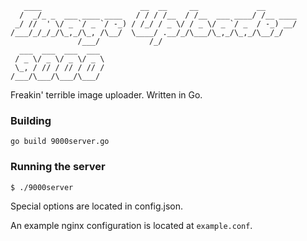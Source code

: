 ```
   ____                      __  __     __             __       
  /  _/_ _  ___ ____ ____   / / / /__  / /__  ___ ____/ /__ ____
 _/ //  ' \/ _ `/ _ `/ -_) / /_/ / _ \/ / _ \/ _ `/ _  / -_) __/
/___/_/_/_/\_,_/\_, /\__/  \____/ .__/_/\___/\_,_/\_,_/\__/_/   
               /___/           /_/                              
  ___  ___  ___  ___ 
 / _ \/ _ \/ _ \/ _ \
 \_, / // / // / // /
/___/\___/\___/\___/ 
```

Freakin' terrible image uploader. Written in Go.

### Building

`
go build 9000server.go
`
### Running the server

```
$ ./9000server
```

Special options are located in config.json.

An example nginx configuration is located at `example.conf`.